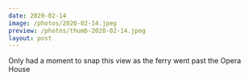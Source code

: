 ```yaml
---
date: 2020-02-14
image: /photos/2020-02-14.jpeg
preview: /photos/thumb-2020-02-14.jpeg
layout: post
---
```


Only had a moment to snap this view as the ferry went past the Opera House
